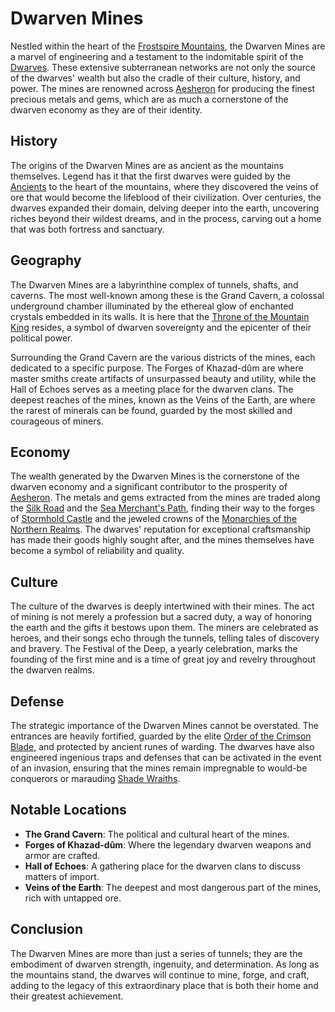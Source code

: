 # Dwarven Mines

Nestled within the heart of the [Frostspire Mountains](Frostspire%20Mountains.md), the Dwarven Mines are a marvel of engineering and a testament to the indomitable spirit of the [Dwarves](Dwarves.md). These extensive subterranean networks are not only the source of the dwarves' wealth but also the cradle of their culture, history, and power. The mines are renowned across [Aesheron](Aesheron.md) for producing the finest precious metals and gems, which are as much a cornerstone of the dwarven economy as they are of their identity.

## History

The origins of the Dwarven Mines are as ancient as the mountains themselves. Legend has it that the first dwarves were guided by the [Ancients](Ancients.md) to the heart of the mountains, where they discovered the veins of ore that would become the lifeblood of their civilization. Over centuries, the dwarves expanded their domain, delving deeper into the earth, uncovering riches beyond their wildest dreams, and in the process, carving out a home that was both fortress and sanctuary.

## Geography

The Dwarven Mines are a labyrinthine complex of tunnels, shafts, and caverns. The most well-known among these is the Grand Cavern, a colossal underground chamber illuminated by the ethereal glow of enchanted crystals embedded in its walls. It is here that the [Throne of the Mountain King](Throne%20of%20the%20Mountain%20King.md) resides, a symbol of dwarven sovereignty and the epicenter of their political power.

Surrounding the Grand Cavern are the various districts of the mines, each dedicated to a specific purpose. The Forges of Khazad-dûm are where master smiths create artifacts of unsurpassed beauty and utility, while the Hall of Echoes serves as a meeting place for the dwarven clans. The deepest reaches of the mines, known as the Veins of the Earth, are where the rarest of minerals can be found, guarded by the most skilled and courageous of miners.

## Economy

The wealth generated by the Dwarven Mines is the cornerstone of the dwarven economy and a significant contributor to the prosperity of [Aesheron](Aesheron.md). The metals and gems extracted from the mines are traded along the [Silk Road](Silk%20Road.md) and the [Sea Merchant's Path](Sea%20Merchant's%20Path.md), finding their way to the forges of [Stormhold Castle](Stormhold%20Castle.md) and the jeweled crowns of the [Monarchies of the Northern Realms](Monarchies%20of%20the%20Northern%20Realms.md). The dwarves' reputation for exceptional craftsmanship has made their goods highly sought after, and the mines themselves have become a symbol of reliability and quality.

## Culture

The culture of the dwarves is deeply intertwined with their mines. The act of mining is not merely a profession but a sacred duty, a way of honoring the earth and the gifts it bestows upon them. The miners are celebrated as heroes, and their songs echo through the tunnels, telling tales of discovery and bravery. The Festival of the Deep, a yearly celebration, marks the founding of the first mine and is a time of great joy and revelry throughout the dwarven realms.

## Defense

The strategic importance of the Dwarven Mines cannot be overstated. The entrances are heavily fortified, guarded by the elite [Order of the Crimson Blade](Order%20of%20the%20Crimson%20Blade.md), and protected by ancient runes of warding. The dwarves have also engineered ingenious traps and defenses that can be activated in the event of an invasion, ensuring that the mines remain impregnable to would-be conquerors or marauding [Shade Wraiths](Shade%20Wraiths.md).

## Notable Locations

- **The Grand Cavern**: The political and cultural heart of the mines.
- **Forges of Khazad-dûm**: Where the legendary dwarven weapons and armor are crafted.
- **Hall of Echoes**: A gathering place for the dwarven clans to discuss matters of import.
- **Veins of the Earth**: The deepest and most dangerous part of the mines, rich with untapped ore.

## Conclusion

The Dwarven Mines are more than just a series of tunnels; they are the embodiment of dwarven strength, ingenuity, and determination. As long as the mountains stand, the dwarves will continue to mine, forge, and craft, adding to the legacy of this extraordinary place that is both their home and their greatest achievement.
